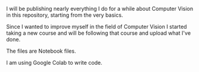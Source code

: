 I will be publishing nearly everything I do for a while about Computer Vision in this repository, starting from the very basics.

Since I wanted to improve myself in the field of Computer Vision I started taking a new course and will be following that course and upload what I've done.

The files are Notebook files.

I am using Google Colab to write code.
